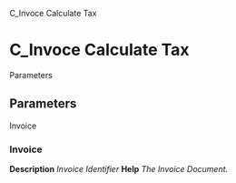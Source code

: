 
C_Invoce Calculate Tax
# C_Invoce Calculate Tax



Parameters
## Parameters


Invoice
### Invoice

**Description**
 *Invoice Identifier*
**Help**
 *The Invoice Document.*

